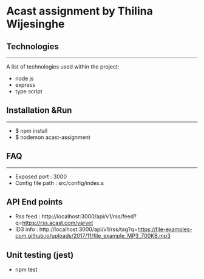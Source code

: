 # Acast assignment by Thilina Wijesinghe

## Technologies
***
A list of technologies used within the project:
* node js
* express
* type script

## Installation &Run
***

* $ npm install
* $ nodemon acast-assignment

## FAQ
***
* Exposed port : 3000
* Config file path : src/config/index.s

## API End points

* Rss feed : http://localhost:3000/api/v1/rss/feed?q=https://rss.acast.com/varvet
* ID3 info : http://localhost:3000/api/v1/rss/tag?q=https://file-examples-com.github.io/uploads/2017/11/file_example_MP3_700KB.mp3

## Unit testing (jest)

* npm test
